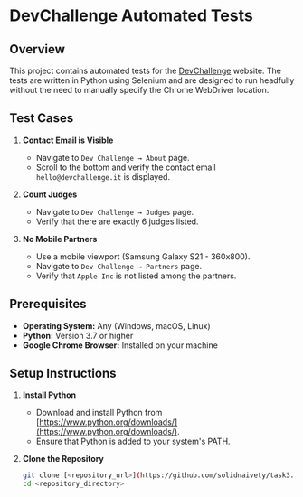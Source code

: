 # DevChallenge Automated Tests

## Overview

This project contains automated tests for the [DevChallenge](https://www.devchallenge.it) website. The tests are written in Python using Selenium and are designed to run headfully without the need to manually specify the Chrome WebDriver location.

## Test Cases

1. **Contact Email is Visible**
   - Navigate to `Dev Challenge → About` page.
   - Scroll to the bottom and verify the contact email `hello@devchallenge.it` is displayed.

2. **Count Judges**
   - Navigate to `Dev Challenge → Judges` page.
   - Verify that there are exactly 6 judges listed.

3. **No Mobile Partners**
   - Use a mobile viewport (Samsung Galaxy S21 - 360x800).
   - Navigate to `Dev Challenge → Partners` page.
   - Verify that `Apple Inc` is not listed among the partners.

## Prerequisites

- **Operating System:** Any (Windows, macOS, Linux)
- **Python:** Version 3.7 or higher
- **Google Chrome Browser:** Installed on your machine

## Setup Instructions

1. **Install Python**

   - Download and install Python from [https://www.python.org/downloads/](https://www.python.org/downloads/).
   - Ensure that Python is added to your system's PATH.

2. **Clone the Repository**

   ```bash
   git clone [<repository_url>](https://github.com/solidnaivety/task3.git)
   cd <repository_directory>
